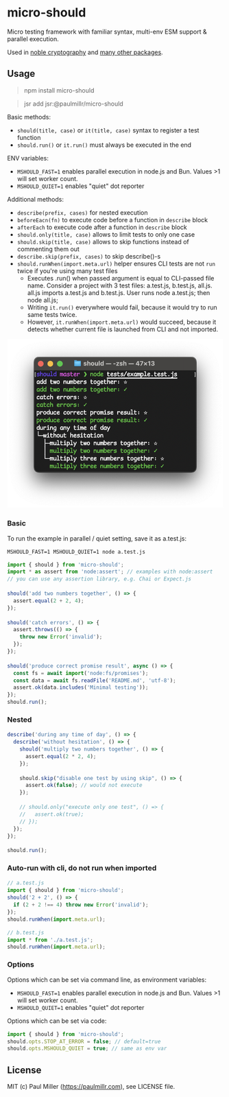 # micro-should

Micro testing framework with familiar syntax, multi-env ESM support & parallel execution.

Used in [noble cryptography](https://paulmillr.com/noble) and [many other packages](https://github.com/paulmillr/micro-should/network/dependents).

## Usage

> npm install micro-should

> jsr add jsr:@paulmillr/micro-should

Basic methods:

* `should(title, case)` or `it(title, case)` syntax to register a test function
* `should.run()` or `it.run()` must always be executed in the end

ENV variables:

* `MSHOULD_FAST=1` enables parallel execution in node.js and Bun. Values >1 will set worker count.
* `MSHOULD_QUIET=1` enables "quiet" dot reporter

Additional methods:

* `describe(prefix, cases)` for nested execution
* `beforeEacn(fn)` to execute code before a function in `describe` block
* `afterEach` to execute code after a function in `describe` block
* `should.only(title, case)` allows to limit tests to only one case
* `should.skip(title, case)` allows to skip functions instead of commenting them out
* `describe.skip(prefix, cases)` to skip describe()-s
* `should.runWhen(import.meta.url)` helper ensures CLI tests are not `run` twice if you're using many test files
    * Executes .run() when passed argument is equal to CLI-passed file name.
      Consider a project with 3 test files: a.test.js, b.test.js, all.js. all.js imports a.test.js and b.test.js.
      User runs node a.test.js; then node all.js;
    * Writing `it.run()` everywhere would fail, because it would try to run same tests twice.
    * However, `it.runWhen(import.meta.url)` would succeed, because it detects whether
      current file is launched from CLI and not imported.

![](https://raw.githubusercontent.com/paulmillr/micro-should/e60028e947f3158c46314ef105b51b2a2948c025/screenshot.png)

### Basic

To run the example in parallel / quiet setting, save it as a.test.js:

    MSHOULD_FAST=1 MSHOULD_QUIET=1 node a.test.js

```js
import { should } from 'micro-should';
import * as assert from 'node:assert'; // examples with node:assert
// you can use any assertion library, e.g. Chai or Expect.js

should('add two numbers together', () => {
  assert.equal(2 + 2, 4);
});

should('catch errors', () => {
  assert.throws(() => {
    throw new Error('invalid');
  });
});

should('produce correct promise result', async () => {
  const fs = await import('node:fs/promises');
  const data = await fs.readFile('README.md', 'utf-8');
  assert.ok(data.includes('Minimal testing'));
});
should.run();
```

### Nested

```js
describe('during any time of day', () => {
  describe('without hesitation', () => {
    should('multiply two numbers together', () => {
      assert.equal(2 * 2, 4);
    });

    should.skip("disable one test by using skip", () => {
      assert.ok(false); // would not execute
    });

    // should.only("execute only one test", () => {
    //   assert.ok(true);
    // });
  });
});

should.run();
```

### Auto-run with cli, do not run when imported

```js
// a.test.js
import { should } from 'micro-should';
should('2 + 2', () => {
  if (2 + 2 !== 4) throw new Error('invalid');
});
should.runWhen(import.meta.url);
```

```js
// b.test.js
import * from './a.test.js';
should.runWhen(import.meta.url);
```

### Options

Options which can be set via command line, as environment variables:

* `MSHOULD_FAST=1` enables parallel execution in node.js and Bun. Values >1 will set worker count.
* `MSHOULD_QUIET=1` enables "quiet" dot reporter

Options which can be set via code:

```js
import { should } from 'micro-should';
should.opts.STOP_AT_ERROR = false; // default=true
should.opts.MSHOULD_QUIET = true; // same as env var
```

## License

MIT (c) Paul Miller (https://paulmillr.com), see LICENSE file.
